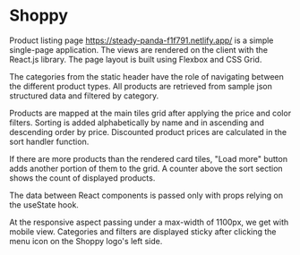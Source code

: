 # Shoppy
Product listing page https://steady-panda-f1f791.netlify.app/ is a simple single-page application. The views are rendered on the client with the React.js library. The page layout is built using Flexbox and CSS Grid.

The categories from the static header have the role of navigating between the different product types. All products are retrieved from sample json structured data 
and filtered by category. 

Products are mapped at the main tiles grid after applying the price and color filters. Sorting is added alphabetically by name and in ascending and descending order by price. Discounted product prices are calculated in the sort handler function.

If there are more products than the rendered card tiles, "Load more" button adds another portion of them to the grid. A counter above the sort section shows the count of displayed products.

The data between React components is passed only with props relying on the useState hook.

At the responsive aspect passing under a max-width of 1100px, we get with mobile view. Categories and filters are displayed sticky after clicking the menu icon on the Shoppy logo's left side. 
